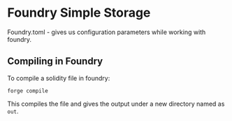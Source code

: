 # Foundry Simple Storage

Foundry.toml - gives us configuration parameters while working with foundry.

## Compiling in Foundry
To compile a solidity file in foundry:
```
forge compile
```
This compiles the file and gives the output under a new directory named as ```out```.
